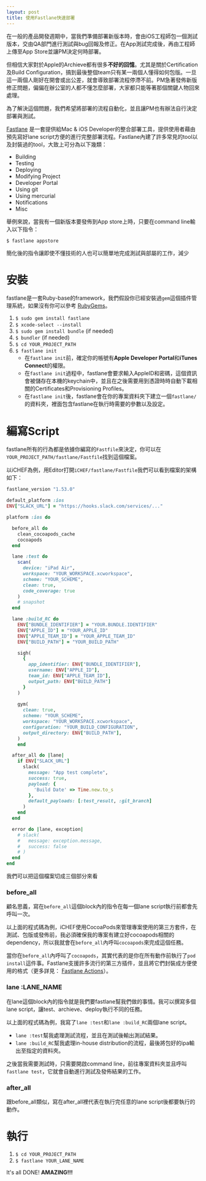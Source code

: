 ```yaml
---
layout: post
title: 使用Fastlane快速部署
---
```

在一般的產品開發週期中，當我們準備部署新版本時，會由iOS工程師包一個測試版本，交由QA部門進行測試與bug回報及修正。在App測試完成後，再由工程師上傳至App Store並讓PM決定何時部署。

但相信大家對於Apple的Archieve都有很多**不好的回憶**。尤其是關於Certification及Build Configuration，搞到最後整個team只有某一兩個人懂得如何包版。一旦這一兩個人剛好在開會或出公差，就會導致部署流程停滯不前。PM急著發佈新版修正問題，偏偏在辦公室的人都不懂怎麼部署，大家都只能等著那個關鍵人物回來處理。

為了解決這個問題，我們希望將部署的流程自動化，並且讓PM也有辦法自行決定部署與測試。

[Fastlane](https://github.com/fastlane/fastlane) 是一套提供給Mac & iOS Developer的整合部署工具，提供使用者藉由預先寫好lane script方便的進行完整部署流程。Fastlane內建了許多常見的tool以及封裝過的tool，大致上可分為以下幾類：

* Building
* Testing
* Deploying
* Modifying Project
* Developer Portal
* Using git
* Using mercurial
* Notifications
* Misc

舉例來說，當我有一個新版本要發佈到App store上時，只要在command line輸入以下指令：<br>

	$ fastlane appstore

簡化後的指令讓即使不懂技術的人也可以簡單地完成測試與部屬的工作，減少
# 安裝
fastlane是一套Ruby-base的framework，我們假設你已經安裝過`gem`這個插件管理系統，如果沒有你可以參考 [RubyGems](https://rubygems.org/)。

1. `$ sudo gem install fastlane`
2. `$ xcode-select --install`
3. `$ sudo gem install bundle` (if needed)
4. `$ bundler` (if needed)
5. `$ cd YOUR_PROJECT_PATH`
6. `$ fastlane init`
	* 在`fastlane init`前，確定你的帳號有<b>Apple Developer Portal</b>和<b>iTunes Connect</b>的權限。
	* 在`fastlane init`過程中，fastlane會要求輸入AppleID和密碼，這個資訊會被儲存在本機的keychain中，並且在之後需要用到憑證時時自動下載相關的Certificates和Provisioning Profiles。
	* 在`fastlane init`後，fastlane會在你的專案資料夾下建立一個`fastlane/`的資料夾，裡面包含fastlane在執行時需要的參數以及設定。

# 編寫Script
fastlane所有的行為都是依據你編寫的`Fastfile`來決定，你可以在`YOUR_PROJECT_PATH/fastlane/Fastfile`找到這個檔案。

以iCHEF為例，用Editor打開`iCHEF/fastlane/Fastfile`我們可以看到檔案的架構如下：

```Ruby
fastlane_version "1.53.0"

default_platform :ios
ENV["SLACK_URL"] = "https://hooks.slack.com/services/..."

platform :ios do

  before_all do
    clean_cocoapods_cache
    cocoapods
  end

  lane :test do
    scan(
      device: "iPad Air",
      workspace: "YOUR_WORKSPACE.xcworkspace",
      scheme: "YOUR_SCHEME",
      clean: true,
      code_coverage: true
    )
    # snapshot
  end

  lane :build_RC do
    ENV["BUNDLE_IDENTIFIER"] = "YOUR.BUNDLE.IDENTIFIER"
    ENV["APPLE_ID"] = "YOUR_APPLE_ID"
    ENV["APPLE_TEAM_ID"] = "YOUR_APPLE_TEAM_ID"
    ENV["BUILD_PATH"] = "YOUR_BUILD_PATH"

    sigh(
      {
        app_identifier: ENV["BUNDLE_IDENTIFIER"],
        username: ENV["APPLE_ID"],
        team_id: ENV["APPLE_TEAM_ID"],
        output_path: ENV["BUILD_PATH"]
      }
    )
    
    gym(
      clean: true,
      scheme: "YOUR_SCHEME", 
      workspace: "YOUR_WORKSPACE.xcworkspace",
      configuration: "YOUR_BUILD_CONFIGURATION",
      output_directory: ENV["BUILD_PATH"],
    )  
    end

  after_all do |lane|
    if ENV["SLACK_URL"]
      slack(
        message: "App test complete",
        success: true,
        payload: {
          'Build Date' => Time.new.to_s
        },
        default_payloads: [:test_result, :git_branch]
      )
    end
  end

  error do |lane, exception|
    # slack(
    #   message: exception.message,
    #   success: false
    # )
  end
end
```
我們可以把這個檔案切成三個部分來看
### before_all
顧名思義，寫在`before_all`這個block內的指令在每一個lane script執行前都會先呼叫一次。

以上面的程式碼為例，iCHEF使用CocoaPods來管理專案使用的第三方套件，在測試、包版或發佈前，我必須確保我的專案有建立好cocoapods相關的dependency，所以我就會在`before_all`內呼叫`cocoapods`來完成這個任務。

當你在`before_all`內呼叫了`cocoapods`，其實代表的是你在所有動作前執行了`pod install`這件事。Fastlane支援許多流行的第三方插件，並且將它們封裝成方便使用的格式（更多詳見： [Fastlane Actions](https://github.com/fastlane/fastlane/blob/master/docs/Actions.md)）。
### lane :LANE_NAME
在lane這個block內的指令就是我們要fastlane幫我們做的事情。我可以撰寫多個lane script，讓test、archieve、deploy執行不同的任務。

以上面的程式碼為例，我寫了`lane :test`和`lane :build_RC`兩個lane script。

* `lane :test`幫我處理測試流程，並且在測試後輸出測試結果。
* `lane :build_RC`幫我處理in-house distribution的流程，最後將包好的ipa輸出至指定的資料夾。

之後當我需要測試時，只需要開啟command line，前往專案資料夾並且呼叫`fastlane test`，它就會自動進行測試及發佈結果的工作。

### after_all
跟before_all類似，寫在after_all裡代表在執行完任意的lane script後都要執行的動作。

# 執行
1. `$ cd YOUR_PROJECT_PATH`
2. `$ fastlane YOUR_LANE_NAME`

It's all DONE! <b>AMAZING!!!</b>
